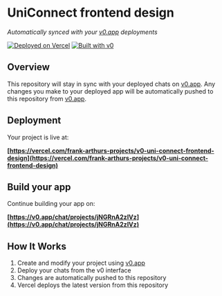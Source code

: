 # UniConnect frontend design

*Automatically synced with your [v0.app](https://v0.app) deployments*

[![Deployed on Vercel](https://img.shields.io/badge/Deployed%20on-Vercel-black?style=for-the-badge&logo=vercel)](https://vercel.com/frank-arthurs-projects/v0-uni-connect-frontend-design)
[![Built with v0](https://img.shields.io/badge/Built%20with-v0.app-black?style=for-the-badge)](https://v0.app/chat/projects/jNGRnA2zIVz)

## Overview

This repository will stay in sync with your deployed chats on [v0.app](https://v0.app).
Any changes you make to your deployed app will be automatically pushed to this repository from [v0.app](https://v0.app).

## Deployment

Your project is live at:

**[https://vercel.com/frank-arthurs-projects/v0-uni-connect-frontend-design](https://vercel.com/frank-arthurs-projects/v0-uni-connect-frontend-design)**

## Build your app

Continue building your app on:

**[https://v0.app/chat/projects/jNGRnA2zIVz](https://v0.app/chat/projects/jNGRnA2zIVz)**

## How It Works

1. Create and modify your project using [v0.app](https://v0.app)
2. Deploy your chats from the v0 interface
3. Changes are automatically pushed to this repository
4. Vercel deploys the latest version from this repository